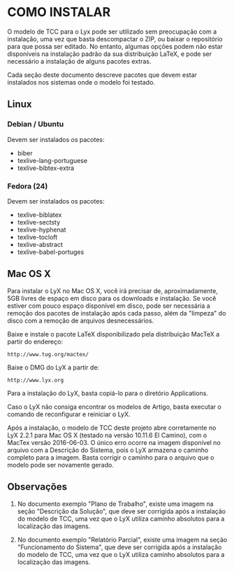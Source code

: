 COMO INSTALAR
=============

O modelo de TCC para o Lyx pode ser utilizado sem preocupação com a 
instalação, uma vez que basta descompactar o ZIP, ou baixar o 
repositório para que possa ser editado. No entanto, algumas opções 
podem não estar disponíveis na instalação padrão da sua 
distribuição LaTeX, e pode ser necessário a instalação de alguns 
pacotes extras.

Cada seção deste documento descreve pacotes que devem estar 
instalados nos sistemas onde o modelo foi testado.

## Linux ##

### Debian / Ubuntu ###

Devem ser instalados os pacotes:

* biber
* texlive-lang-portuguese
* texlive-bibtex-extra

### Fedora (24)  ###

Devem ser instalados os pacotes:

* texlive-biblatex
* texlive-sectsty
* texlive-hyphenat
* texlive-tocloft
* texlive-abstract
* texlive-babel-portuges

## Mac OS X ##

Para instalar o LyX no Mac OS X, você irá precisar de, aproximadamente,
5GB livres de espaço em disco para os downloads e instalação. Se você
estiver com pouco espaço disponível em disco, pode ser necessária a
remoção dos pacotes de instalação após cada passo, além da "limpeza"
do disco com a remoção de arquivos desnecessários.

Baixe e instale o pacote LaTeX disponibilizado pela distribuição MacTeX
a partir do endereço:

    http://www.tug.org/mactex/

Baixe o DMG do LyX a partir de:

    http://www.lyx.org

Para a instalação do LyX, basta copiá-lo para o diretório Applications.

Caso o LyX não consiga encontrar os modelos de Artigo, basta executar
o comando de reconfigurar e reiniciar o LyX.

Após a instalação, o modelo de TCC deste projeto abre corretamente no
LyX 2.2.1 para Mac OS X (testado na versão 10.11.6 El Camino), com o
MacTex versão 2016-06-03. O único erro ocorre na imagem disponível no
arquivo com a Descrição do Sistema, pois o LyX armazena o caminho
completo para a imagem. Basta corrigir o caminho para o arquivo que o
modelo pode ser novamente gerado.

## Observações ##

1. No documento exemplo "Plano de Trabalho", existe uma imagem na
seção "Descrição da Solução", que deve ser corrigida após a instalação
do modelo de TCC, uma vez que o LyX utiliza caminho absolutos para a
localização das imagens.

2. No documento exemplo "Relatório Parcial", existe uma imagem na
seção "Funcionamento do Sistema", que deve ser corrigida após a
instalação do modelo de TCC, uma vez que o LyX utiliza caminho
absolutos para a localização das imagens.
